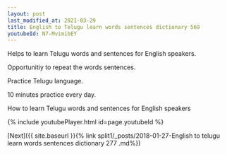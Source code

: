 ```yaml
---
layout: post
last_modified_at: 2021-03-29
title: English to Telugu learn words sentences dictionary 569 
youtubeId: N7-MvimibEY
---
```

 
 
Helps to learn Telugu words and sentences for English speakers.

Opportunitiy to repeat the words sentences. 

Practice Telugu language. 
 
10 minutes practice every day. 
 
How to learn Telugu words and sentences for English speakers 
 
{% include youtubePlayer.html id=page.youtubeId %}
 
 
[Next]({{ site.baseurl }}{% link  split1/_posts/2018-01-27-English to telugu learn words sentences dictionary 277 .md%})
 
